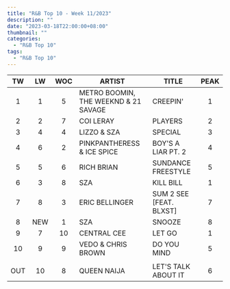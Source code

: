 ```yaml
---
title: "R&B Top 10 - Week 11/2023"
description: ""
date: "2023-03-18T22:00:00+08:00"
thumbnail: ""
categories:
  - "R&B Top 10"
tags:
  - "R&B Top 10"
---
```

<!--more-->
|TW|LW|WOC|ARTIST|TITLE|PEAK|
|:----:|:----:|:----:|----|----|:----:|
|1|1|5|METRO BOOMIN, THE WEEKND & 21 SAVAGE|CREEPIN'|1|
|2|2|7|COI LERAY|PLAYERS|2|
|3|4|4|LIZZO & SZA|SPECIAL|3|
|4|6|2|PINKPANTHERESS & ICE SPICE|BOY'S A LIAR PT. 2|4|
|5|5|6|RICH BRIAN|SUNDANCE FREESTYLE|5|
|6|3|8|SZA|KILL BILL|1|
|7|8|3|ERIC BELLINGER|SUM 2 SEE [FEAT. BLXST]|7|
|8|NEW|1|SZA|SNOOZE|8|
|9|7|10|CENTRAL CEE|LET GO|1|
|10|9|9|VEDO & CHRIS BROWN|DO YOU MIND|5|
| | | | | | |
|OUT|10|8|QUEEN NAIJA|LET'S TALK ABOUT IT|6|